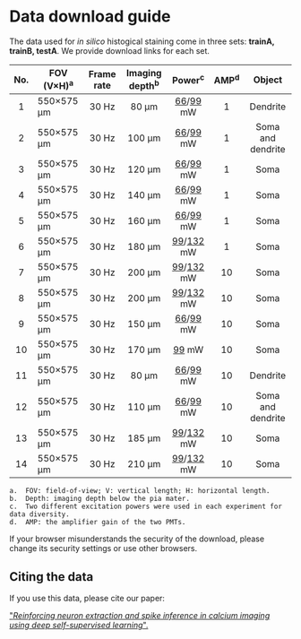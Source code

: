 # Data download guide

The data used for *in silico* histogical staining come in three sets: **trainA, trainB, testA**. We provide download links for each set.


|No.   |FOV (V×H)<sup>a</sup>	|Frame rate |	Imaging depth<sup>b</sup>	|Power<sup>c</sup>|AMP<sup>d</sup>|Object           |
|:----:|  ----                |:----:     | :----:                    | :----:          |:----:         | :----:          | 
|1	   |550×575 μm	          |30 Hz	    |80 μm	                    |[66](https://cloud.tsinghua.edu.cn/f/1fefc7e80fc8456ca83b/?dl=1)/[99](https://cloud.tsinghua.edu.cn/f/dc388e59df5e495c8a67/?dl=1) mW	        |1	            |Dendrite         |
|2	   |550×575 μm	          |30 Hz	    |100 μm	                    |[66](https://cloud.tsinghua.edu.cn/f/676a1767f31c4396958c/?dl=1)/[99](https://cloud.tsinghua.edu.cn/f/d30a69c2cbcd4ab7b0e0/?dl=1) mW	        |1	            |Soma and dendrite|
|3	   |550×575 μm	          |30 Hz	    |120 μm	                    |[66](https://cloud.tsinghua.edu.cn/f/17fbe698dd3c4469ac16/?dl=1)/[99](https://cloud.tsinghua.edu.cn/f/d24af9babd84477a833f/?dl=1) mW	        |1	            |Soma             |
|4	   |550×575 μm	          |30 Hz	    |140 μm	                    |[66](https://cloud.tsinghua.edu.cn/f/3a74e47800164b1c9663/?dl=1)/[99](https://cloud.tsinghua.edu.cn/f/cda10fdf2c31453c8e54/?dl=1) mW	        |1	            |Soma             |
|5	   |550×575 μm	          |30 Hz	    |160 μm	                    |[66](https://cloud.tsinghua.edu.cn/f/fac817c69f024452972e/?dl=1)/[99](https://cloud.tsinghua.edu.cn/f/5fdd8a92a1704e22b368/?dl=1) mW	        |1	            |Soma             |
|6	   |550×575 μm	          |30 Hz	    |180 μm	                    |[99](https://cloud.tsinghua.edu.cn/f/c87a55f305b14ad5b5aa/?dl=1)/[132](https://cloud.tsinghua.edu.cn/f/1219dcc702a6428ebaa8/?dl=1) mW	      |1	            |Soma             |
|7	   |550×575 μm	          |30 Hz	    |200 μm	                    |[99](https://cloud.tsinghua.edu.cn/f/1b7ceb8eed874e2cbc65/?dl=1)/[132](https://cloud.tsinghua.edu.cn/f/51d47d6eedf4432c924b/?dl=1) mW	      |10	            |Soma             |
|8	   |550×575 μm	          |30 Hz	    |200 μm	                    |[99](https://cloud.tsinghua.edu.cn/f/39b3e74387ff464f93e2/?dl=1)/[132](https://cloud.tsinghua.edu.cn/f/8eadad5f362848468898/?dl=1) mW	      |10	            |Soma             |
|9	   |550×575 μm	          |30 Hz	    |150 μm	                    |[66](https://cloud.tsinghua.edu.cn/f/6be0ae5bfd2c439aa96d/?dl=1)/[99](https://cloud.tsinghua.edu.cn/f/d938acf4472841cc9d7c/?dl=1) mW	        |10	            |Soma             |
|10	   |550×575 μm	          |30 Hz	    |170 μm	                    |[99](https://cloud.tsinghua.edu.cn/f/f94e5f874fcf428b81f3/?dl=1) mW	          |10	            |Soma             |
|11	   |550×575 μm	          |30 Hz	    |80 μm	                    |[66](https://cloud.tsinghua.edu.cn/f/427de2eba72348d28a8e/?dl=1)/[99](https://cloud.tsinghua.edu.cn/f/b0d174c266e44246b163/) mW	        |10	            |Dendrite         |
|12	   |550×575 μm	          |30 Hz	    |110 μm	                    |[66](https://cloud.tsinghua.edu.cn/f/8b1a56b4e13c43999697/?dl=1)/[99](https://cloud.tsinghua.edu.cn/f/f18c6fc9f6e745a4a26a/?dl=1) mW	        |10	            |Soma and dendrite|
|13	   |550×575 μm	          |30 Hz	    |185 μm	                    |[99](https://cloud.tsinghua.edu.cn/f/9dac2e30cf604809a833/?dl=1)/[132](https://cloud.tsinghua.edu.cn/f/d5550a6041a94b6282ca/?dl=1) mW	      |10	            |Soma             |
|14	   |550×575 μm	          |30 Hz	    |210 μm	                    |[99](https://cloud.tsinghua.edu.cn/f/fda8bc14755a4f14b4ef/?dl=1)/[132](https://cloud.tsinghua.edu.cn/f/7a9e1cd0b1ab4effa02c/?dl=1) mW	      |10	            |Soma             |
```
a.	FOV: field-of-view; V: vertical length; H: horizontal length.
b.	Depth: imaging depth below the pia mater.
c.	Two different excitation powers were used in each experiment for data diversity.
d.	AMP: the amplifier gain of the two PMTs.
```
If your browser misunderstands the security of the download, please change its security settings or use other browsers.

## Citing the data
If you use this data, please cite our paper:

["*Reinforcing neuron extraction and spike inference in calcium imaging using deep self-supervised learning*".](https://www.biorxiv.org/content/10.1101/2020.11.16.383984v1)

